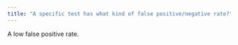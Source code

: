 ```yaml
---
title: "A specific test has what kind of false positive/negative rate?"
---
```

A low false positive rate.

